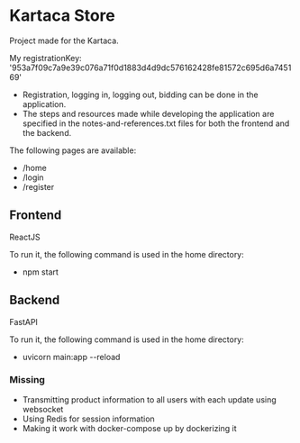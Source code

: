 # Kartaca Store
Project made for the Kartaca.

My registrationKey:
'953a7f09c7a9e39c076a71f0d1883d4d9dc576162428fe81572c695d6a745169'

- Registration, logging in, logging out, bidding can be done in the application.
- The steps and resources made while developing the application are specified in the notes-and-references.txt files for both the frontend and the backend.

The following pages are available:
- /home
- /login
- /register

## Frontend
ReactJS

To run it, the following command is used in the home directory:
- npm start

## Backend
FastAPI

To run it, the following command is used in the home directory:
- uvicorn main:app --reload

### Missing

- Transmitting product information to all users with each update using websocket
- Using Redis for session information
- Making it work with docker-compose up by dockerizing it